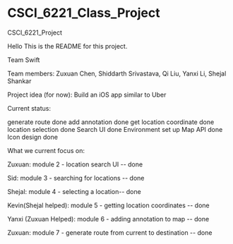 # CSCI_6221_Class_Project
CSCI_6221_Project

Hello
This is the README for this project.

Team Swift

Team members: Zuxuan Chen, Shiddarth Srivastava, Qi Liu, Yanxi Li, Shejal Shankar

Project idea (for now): Build an iOS app similar to Uber

Current status:

generate route done
add annotation done
get location coordinate done
location selection done
Search UI done
Environment set up
Map API done
Icon design done

What we current focus on:

Zuxuan: module 2 - location search UI -- done

Sid: module 3 - searching for locations -- done

Shejal: module 4 - selecting a location-- done

Kevin(Shejal helped): module 5 - getting location coordinates -- done

Yanxi (Zuxuan Helped): module 6 - adding annotation to map -- done

Zuxuan: module 7 - generate route from current to destination -- done

